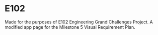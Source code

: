 # E102
Made for the purposes of E102 Engineering Grand Challenges Project. A modified app page for the Milestone 5 Visual Requirement Plan.
